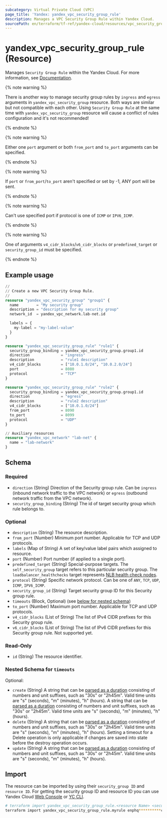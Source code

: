 ```yaml
---
subcategory: Virtual Private Cloud (VPC)
page_title: 'Yandex: yandex_vpc_security_group_rule'
description: Manages a VPC Security Group Rule within Yandex Cloud.
sourcePath: en/terraform/tf-ref/yandex-cloud/resources/vpc_security_group_rule.md
---
```


# yandex_vpc_security_group_rule (Resource)

Manages `Security Group Rule` within the Yandex Cloud. For more information, see [Documentation](https://yandex.cloud/docs/vpc/concepts/security-groups).

{% note warning %}

There is another way to manage security group rules by `ingress` and `egress` arguments in `yandex_vpc_security_group` resource. Both ways are similar but not compatible with each other. Using `Security Group Rule` at the same time with `yandex_vpc_security_group` resource will cause a conflict of rules configuration and it's not recommended!

{% endnote %}


{% note warning %}

Either one `port` argument or both `from_port` and `to_port` arguments can be specified.

{% endnote %}


{% note warning %}

If `port` or `from_port`/`to_port` aren't specified or set by -1, ANY port will be sent.

{% endnote %}

{% note warning %}

Can't use specified port if protocol is one of `ICMP` or `IPV6_ICMP`.

{% endnote %}


{% note warning %}

One of arguments `v4_cidr_blocks`/`v6_cidr_blocks` or `predefined_target` or `security_group_id` must be specified.

{% endnote %}


## Example usage

```terraform
//
// Create a new VPC Security Group Rule.
//
resource "yandex_vpc_security_group" "group1" {
  name        = "My security group"
  description = "description for my security group"
  network_id  = yandex_vpc_network.lab-net.id

  labels = {
    my-label = "my-label-value"
  }
}

resource "yandex_vpc_security_group_rule" "rule1" {
  security_group_binding = yandex_vpc_security_group.group1.id
  direction              = "ingress"
  description            = "rule1 description"
  v4_cidr_blocks         = ["10.0.1.0/24", "10.0.2.0/24"]
  port                   = 8080
  protocol               = "TCP"
}

resource "yandex_vpc_security_group_rule" "rule2" {
  security_group_binding = yandex_vpc_security_group.group1.id
  direction              = "egress"
  description            = "rule2 description"
  v4_cidr_blocks         = ["10.0.1.0/24"]
  from_port              = 8090
  to_port                = 8099
  protocol               = "UDP"
}

// Auxiliary resources
resource "yandex_vpc_network" "lab-net" {
  name = "lab-network"
}
```

<!-- schema generated by tfplugindocs -->
## Schema

### Required

- `direction` (String) Direction of the Security group rule. Can be `ingress` (inbound network traffic to the VPC network) or `egress` (outbound network traffic from the VPC network).
- `security_group_binding` (String) The id of target security group which rule belongs to.

### Optional

- `description` (String) The resource description.
- `from_port` (Number) Minimum port number. Applicable for TCP and UDP protocols.
- `labels` (Map of String) A set of key/value label pairs which assigned to resource.
- `port` (Number) Port number (if applied to a single port).
- `predefined_target` (String) Special-purpose targets. The `self_security_group` target refers to this particular security group. The `loadbalancer_healthchecks` target represents [NLB health check nodes](https://yandex.cloud/docs/network-load-balancer/concepts/health-check).
- `protocol` (String) Specific network protocol. Can be one of `ANY`, `TCP`, `UDP`, `ICMP`, `IPV6_ICMP`.
- `security_group_id` (String) Target security group ID for this Security group rule.
- `timeouts` (Block, Optional) (see [below for nested schema](#nestedblock--timeouts))
- `to_port` (Number) Maximum port number. Applicable for TCP and UDP protocols.
- `v4_cidr_blocks` (List of String) The list of IPv4 CIDR prefixes for this Security group rule.
- `v6_cidr_blocks` (List of String) The list of IPv6 CIDR prefixes for this Security group rule. Not supported yet.

### Read-Only

- `id` (String) The resource identifier.

<a id="nestedblock--timeouts"></a>
### Nested Schema for `timeouts`

Optional:

- `create` (String) A string that can be [parsed as a duration](https://pkg.go.dev/time#ParseDuration) consisting of numbers and unit suffixes, such as "30s" or "2h45m". Valid time units are "s" (seconds), "m" (minutes), "h" (hours). A string that can be [parsed as a duration](https://pkg.go.dev/time#ParseDuration) consisting of numbers and unit suffixes, such as "30s" or "2h45m". Valid time units are "s" (seconds), "m" (minutes), "h" (hours).
- `delete` (String) A string that can be [parsed as a duration](https://pkg.go.dev/time#ParseDuration) consisting of numbers and unit suffixes, such as "30s" or "2h45m". Valid time units are "s" (seconds), "m" (minutes), "h" (hours). Setting a timeout for a Delete operation is only applicable if changes are saved into state before the destroy operation occurs.
- `update` (String) A string that can be [parsed as a duration](https://pkg.go.dev/time#ParseDuration) consisting of numbers and unit suffixes, such as "30s" or "2h45m". Valid time units are "s" (seconds), "m" (minutes), "h" (hours).

## Import

The resource can be imported by using their `security_group ID` and `resource ID`. For getting the security group ID and resource ID you can use Yandex Cloud [Web Console](https://console.yandex.cloud) or [YC CLI](https://yandex.cloud/docs/cli/quickstart).

```bash
# terraform import yandex_vpc_security_group_rule.<resource Name> <security_group ID>:<resource Id>
terraform import yandex_vpc_security_group_rule.myrule enphq**********cjsw4:enp2h**********7akj7
```
